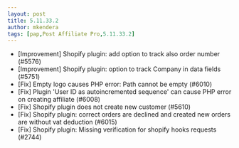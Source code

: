 ```yaml
---
layout: post
title: 5.11.33.2
author: mkendera
tags: [pap,Post Affiliate Pro,5.11.33.2]
---
```


- [Improvement] Shopify plugin: add option to track also order number (#5576)
- [Improvement] Shopify plugin: option to track Company in data fields (#5751)
- [Fix] Empty logo causes PHP error: Path cannot be empty (#6010)
- [Fix] Plugin 'User ID as autoincremented sequence' can cause PHP error on creating affiliate (#6008)
- [Fix] Shopify plugin does not create new customer (#5610)
- [Fix] Shopify plugin: correct orders are declined and created new orders are without vat deduction (#6015)
- [Fix] Shopify plugin: Missing verification for shopify hooks requests (#2744)
